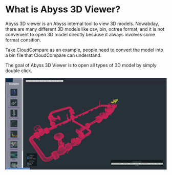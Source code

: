 # What is Abyss 3D Viewer?

Abyss 3D viewer is an Abyss internal tool to view 3D models.
Nowabday, there are many different 3D models like csv, bin, octree format, and it is not convenient to open 3D model directly because it always involves some format consition.

Take CloudCompare as an example, people need to convert the model into a bin file that CloudCompare can understand.

The goal of Abyss 3D Viewer is to open all types of 3D model by simply double click.

![Alt text](<Screenshot from 2023-10-26 13-09-39.png>)